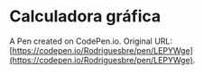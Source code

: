 # Calculadora gráfica

A Pen created on CodePen.io. Original URL: [https://codepen.io/Rodriguesbre/pen/LEPYWge](https://codepen.io/Rodriguesbre/pen/LEPYWge).

